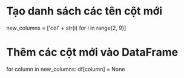 # Tạo danh sách các tên cột mới
new_columns = ['col' + str(i) for i in range(2, 9)]

# Thêm các cột mới vào DataFrame
for column in new_columns:
    df[column] = None

